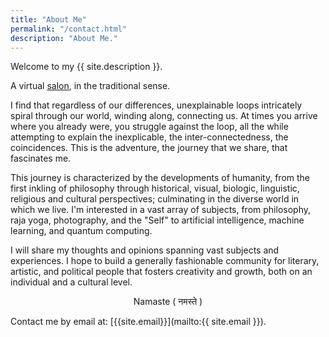 ```yaml
---
title: "About Me"
permalink: "/contact.html"
description: "About Me."
---
```


<p>Welcome to my {{ site.description }}.</p>

A virtual [salon](https://en.wikipedia.org/wiki/Salon_%28gathering%29#Salons_outside_of_France), in the traditional sense.

I find that regardless of our differences, unexplainable loops intricately spiral through our world, winding along, connecting us. At times you arrive where you already were, you struggle against the loop, all the while attempting to explain the inexplicable, the inter-connectedness, the coincidences. This is the adventure, the journey that we share, that fascinates me. 
     
This journey is characterized by the developments of humanity, from the first inkling of philosophy through historical, visual, biologic, linguistic, religious and cultural perspectives; culminating in the diverse world in which we live. I'm interested in a vast array of subjects, from philosophy, raja yoga, photography, and the "Self" to artificial intelligence, machine learning, and quantum computing. 

I will share my thoughts and opinions spanning vast subjects and experiences. I hope to build a generally fashionable community for literary, artistic, and political people that fosters creativity and growth, both on an individual and a cultural level.  

<p style="text-align:center;"> Namaste ( नमस्ते ) </p>







Contact me by email at: [{{site.email}}](mailto:{{ site.email }}).

